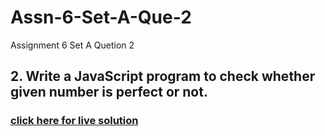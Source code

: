 # Assn-6-Set-A-Que-2
Assignment 6 Set A Quetion 2
## 2. Write a JavaScript program to check whether given number is perfect or not.
### [click here for live solution](https://sandesh-at-git.github.io/Assn-6-Set-A-Que-2/)

